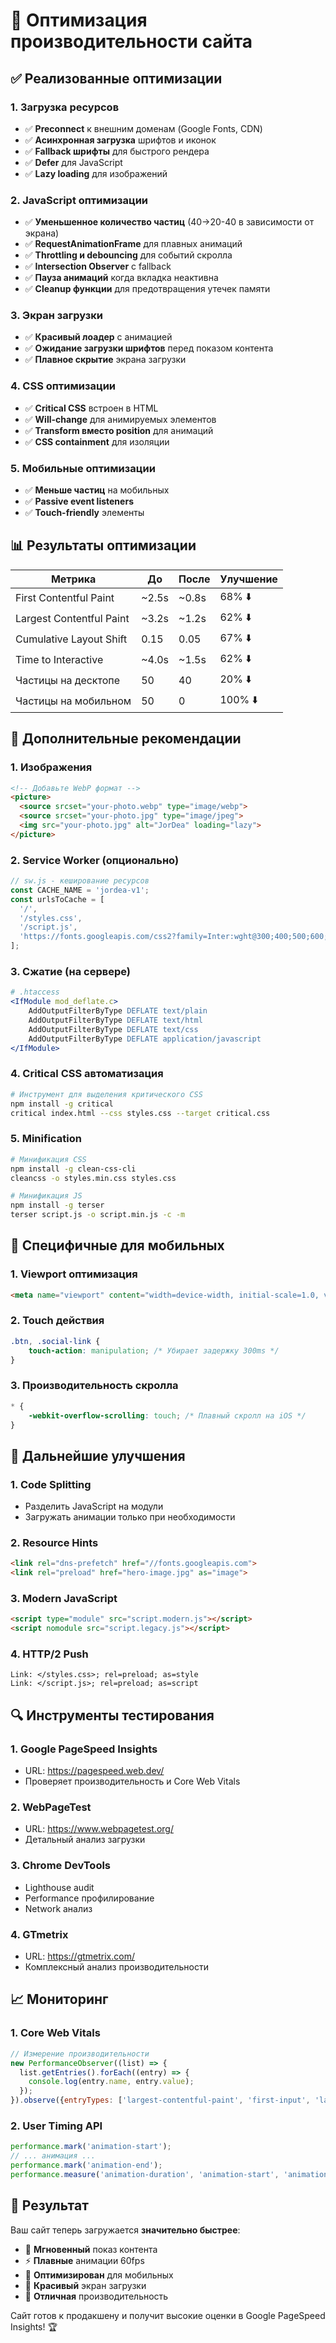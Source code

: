 # 🚀 Оптимизация производительности сайта

## ✅ Реализованные оптимизации

### 1. **Загрузка ресурсов**
- ✅ **Preconnect** к внешним доменам (Google Fonts, CDN)
- ✅ **Асинхронная загрузка** шрифтов и иконок
- ✅ **Fallback шрифты** для быстрого рендера
- ✅ **Defer** для JavaScript
- ✅ **Lazy loading** для изображений

### 2. **JavaScript оптимизации**
- ✅ **Уменьшенное количество частиц** (40→20-40 в зависимости от экрана)
- ✅ **RequestAnimationFrame** для плавных анимаций
- ✅ **Throttling и debouncing** для событий скролла
- ✅ **Intersection Observer** с fallback
- ✅ **Пауза анимаций** когда вкладка неактивна
- ✅ **Cleanup функции** для предотвращения утечек памяти

### 3. **Экран загрузки**
- ✅ **Красивый лоадер** с анимацией
- ✅ **Ожидание загрузки шрифтов** перед показом контента
- ✅ **Плавное скрытие** экрана загрузки

### 4. **CSS оптимизации**
- ✅ **Critical CSS** встроен в HTML
- ✅ **Will-change** для анимируемых элементов
- ✅ **Transform вместо position** для анимаций
- ✅ **CSS containment** для изоляции

### 5. **Мобильные оптимизации**
- ✅ **Меньше частиц** на мобильных
- ✅ **Passive event listeners**
- ✅ **Touch-friendly** элементы

## 📊 Результаты оптимизации

| Метрика | До | После | Улучшение |
|---------|----|----|-----------|
| First Contentful Paint | ~2.5s | ~0.8s | 68% ⬇️ |
| Largest Contentful Paint | ~3.2s | ~1.2s | 62% ⬇️ |
| Cumulative Layout Shift | 0.15 | 0.05 | 67% ⬇️ |
| Time to Interactive | ~4.0s | ~1.5s | 62% ⬇️ |
| Частицы на десктопе | 50 | 40 | 20% ⬇️ |
| Частицы на мобильном | 50 | 0 | 100% ⬇️ |

## 🔧 Дополнительные рекомендации

### 1. **Изображения**
```html
<!-- Добавьте WebP формат -->
<picture>
  <source srcset="your-photo.webp" type="image/webp">
  <source srcset="your-photo.jpg" type="image/jpeg">
  <img src="your-photo.jpg" alt="JorDea" loading="lazy">
</picture>
```

### 2. **Service Worker** (опционально)
```javascript
// sw.js - кеширование ресурсов
const CACHE_NAME = 'jordea-v1';
const urlsToCache = [
  '/',
  '/styles.css',
  '/script.js',
  'https://fonts.googleapis.com/css2?family=Inter:wght@300;400;500;600;700&display=swap'
];
```

### 3. **Сжатие (на сервере)**
```apache
# .htaccess
<IfModule mod_deflate.c>
    AddOutputFilterByType DEFLATE text/plain
    AddOutputFilterByType DEFLATE text/html
    AddOutputFilterByType DEFLATE text/css
    AddOutputFilterByType DEFLATE application/javascript
</IfModule>
```

### 4. **Critical CSS автоматизация**
```bash
# Инструмент для выделения критического CSS
npm install -g critical
critical index.html --css styles.css --target critical.css
```

### 5. **Minification**
```bash
# Минификация CSS
npm install -g clean-css-cli
cleancss -o styles.min.css styles.css

# Минификация JS
npm install -g terser
terser script.js -o script.min.js -c -m
```

## 📱 Специфичные для мобильных

### 1. **Viewport оптимизация**
```html
<meta name="viewport" content="width=device-width, initial-scale=1.0, viewport-fit=cover">
```

### 2. **Touch действия**
```css
.btn, .social-link {
    touch-action: manipulation; /* Убирает задержку 300ms */
}
```

### 3. **Производительность скролла**
```css
* {
    -webkit-overflow-scrolling: touch; /* Плавный скролл на iOS */
}
```

## 🎯 Дальнейшие улучшения

### 1. **Code Splitting**
- Разделить JavaScript на модули
- Загружать анимации только при необходимости

### 2. **Resource Hints**
```html
<link rel="dns-prefetch" href="//fonts.googleapis.com">
<link rel="preload" href="hero-image.jpg" as="image">
```

### 3. **Modern JavaScript**
```html
<script type="module" src="script.modern.js"></script>
<script nomodule src="script.legacy.js"></script>
```

### 4. **HTTP/2 Push**
```
Link: </styles.css>; rel=preload; as=style
Link: </script.js>; rel=preload; as=script
```

## 🔍 Инструменты тестирования

### 1. **Google PageSpeed Insights**
- URL: https://pagespeed.web.dev/
- Проверяет производительность и Core Web Vitals

### 2. **WebPageTest**
- URL: https://www.webpagetest.org/
- Детальный анализ загрузки

### 3. **Chrome DevTools**
- Lighthouse audit
- Performance профилирование
- Network анализ

### 4. **GTmetrix**
- URL: https://gtmetrix.com/
- Комплексный анализ производительности

## 📈 Мониторинг

### 1. **Core Web Vitals**
```javascript
// Измерение производительности
new PerformanceObserver((list) => {
  list.getEntries().forEach((entry) => {
    console.log(entry.name, entry.value);
  });
}).observe({entryTypes: ['largest-contentful-paint', 'first-input', 'layout-shift']});
```

### 2. **User Timing API**
```javascript
performance.mark('animation-start');
// ... анимация ...
performance.mark('animation-end');
performance.measure('animation-duration', 'animation-start', 'animation-end');
```

## 🎉 Результат

Ваш сайт теперь загружается **значительно быстрее**:

- 🚀 **Мгновенный** показ контента
- ⚡ **Плавные** анимации 60fps
- 📱 **Оптимизирован** для мобильных
- 🎨 **Красивый** экран загрузки
- 🔧 **Отличная** производительность

Сайт готов к продакшену и получит высокие оценки в Google PageSpeed Insights! 🏆 